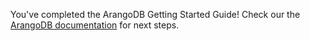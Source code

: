 You've completed the ArangoDB Getting Started Guide! Check our the [ArangoDB documentation](https://docs.arangodb.com/) for next steps.
